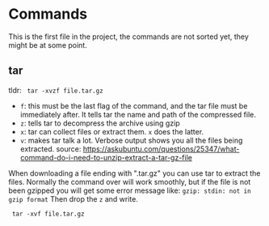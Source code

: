 # Commands

This is the first file in the project, the commands are not sorted yet, they
might be at some point.

## tar

tldr:
``` tar -xvzf file.tar.gz```

* ```f```: this must be the last flag of the command, and the tar file must be immediately after. It tells tar the name and path of the compressed file.
* ```z```: tells tar to decompress the archive using gzip
* ```x```: tar can collect files or extract them. ```x``` does the latter.
* ```v```: makes tar talk a lot. Verbose output shows you all the files being extracted.
source: https://askubuntu.com/questions/25347/what-command-do-i-need-to-unzip-extract-a-tar-gz-file

When downloading a file ending with ".tar.gz" you can use tar to extract the files.
Normally the command over will work smoothly, but if the file is not been gzipped you will get some error message like:
```gzip: stdin: not in gzip format```
Then drop the ```z``` and write.

``` tar -xvf file.tar.gz```
